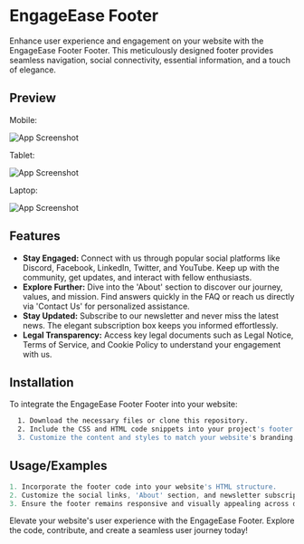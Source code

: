 
# EngageEase Footer

Enhance user experience and engagement on your website with the EngageEase Footer Footer. This meticulously designed footer provides seamless navigation, social connectivity, essential information, and a touch of elegance.


## Preview

Mobile:

![App Screenshot]([https://i.imgur.com/LaWZM3n.png](https://i.imgur.com/XcXVydg.jpg))

Tablet:

![App Screenshot]([[https://i.imgur.com/LaWZM3n.png](https://i.imgur.com/XcXVydg.jpg](https://i.imgur.com/peqi3my.jpg)))

Laptop:

![App Screenshot]([[https://i.imgur.com/LaWZM3n.png](https://i.imgur.com/XcXVydg.jpg](https://i.imgur.com/u0NnS6A.jpg)))


## Features

- **Stay Engaged:** Connect with us through popular social platforms like Discord, Facebook, LinkedIn, Twitter, and YouTube. Keep up with the community, get updates, and interact with fellow enthusiasts.
- **Explore Further:** Dive into the 'About' section to discover our journey, values, and mission. Find answers quickly in the FAQ or reach us directly via 'Contact Us' for personalized assistance.
- **Stay Updated:** Subscribe to our newsletter and never miss the latest news. The elegant subscription box keeps you informed effortlessly.
- **Legal Transparency:** Access key legal documents such as Legal Notice, Terms of Service, and Cookie Policy to understand your engagement with us.


## Installation

To integrate the EngageEase Footer Footer into your website:

```bash
  1. Download the necessary files or clone this repository.
  2. Include the CSS and HTML code snippets into your project's footer section.
  3. Customize the content and styles to match your website's branding.
```
    
## Usage/Examples

```javascript
1. Incorporate the footer code into your website's HTML structure.
2. Customize the social links, 'About' section, and newsletter subscription box as needed.
3. Ensure the footer remains responsive and visually appealing across devices.
```


Elevate your website's user experience with the EngageEase Footer. Explore the code, contribute, and create a seamless user journey today!
